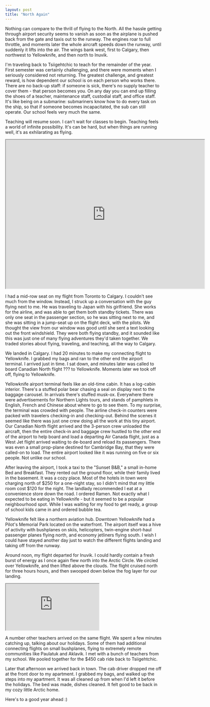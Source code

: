 ```yaml
---
layout: post
title: "North Again"
---
```


Nothing can compare to the thrill of flying to the North. All the hassle getting through airport security seems to vanish as soon as the airplane is pushed back from the gate and taxis out to the runway. The engines roar to full throttle, and moments later the whole aircraft speeds down the runway, until suddenly it lifts into the air. The wings bank west, first to Calgary, then northwest to Yellowknife, and then north to Inuvik. 

I'm traveling back to Tsiigehtchic to teach for the remainder of the year. First semester was certainly challenging, and there were moments when I seriously considered not returning. The greatest challenge, and greatest reward, is how dependent our school is on each person who works there. There are no back-up staff: if someone is sick, there's no supply teacher to cover them - that person becomes you. On any day you can end up filling the shoes of a teacher, maintenance staff, custodial staff, and office staff. It's like being on a submarine: submariners know how to do every task on the ship, so that if someone becomes incapacitated, the sub can still operate. Our school feels very much the same. 

Teaching will resume soon. I can't wait for classes to begin. Teaching feels a world of infinite possibility. It's can be hard, but when things are running well, it's as exhilarating as flying. 

<iframe src="https://drive.google.com/file/d/1SueFKoP2oK3il6adMZ2lg1dPu5pWjLLD/preview" width="640" height="480" allow="autoplay"></iframe>

I had a mid-row seat on my flight from Toronto to Calgary. I couldn't see much from the window. Instead, I struck up a conversation with the guy flying next to me. He was traveling to Japan with his girlfriend. She works for the airline, and was able to get them both standby tickets. There was only one seat in the passenger section, so he was sitting next to me, and she was sitting in a jump-seat up on the flight deck, with the pilots. We thought the view from our window was good until she sent a text looking out the front windshield. They were both flying standby, and it sounded like this was just one of many flying adventures they'd taken together. We traded stories about flying, traveling, and teaching, all the way to Calgary.

We landed in Calgary. I had 20 minutes to make my connecting flight to Yellowknife. I grabbed my bags and ran to the other end the airport terminal. I arrived just in time. I sat down, and minutes later was called to board Canadian North flight ??? to Yellowknife. Moments later we took off off, flying to Yellowknife.

Yellowknife airport terminal feels like an old-time cabin. It has a log-cabin interior. There's a stuffed polar bear chasing a seal on display next to the baggage carousel. In arrivals there's stuffed musk-ox. Everywhere there were advertisements for Northern Lights tours, and stands of pamphlets in English, French and Chinese about where to go to see them. To my surprise, the terminal was crowded with people. The airline check-in counters were packed with travelers checking-in and checking-out. Behind the scenes it seemed like there was just one crew doing all the work at this tiny airport. Our Canadian North flight arrived and the 3-person crew unloaded the aircraft, then the entire check-in and baggage crew hustled to the other end of the airport to help board and load a departing Air Canada flight, just as a West Jet flight arrived waiting to de-board and reload its passengers. There was even a small prop-plane destined for Cambridge Bay, that they were called-on to load. The entire airport looked like it was running on five or six people. Not unlike our school. 

After leaving the airport, I took a taxi to the "Sunset B&B," a small in-home Bed and Breakfast. They rented out the ground floor, while their family lived in the basement. It was a cozy place. Most of the hotels in town were charging north of $250 for a one-night stay, so I didn't mind that my little room cost $120 for the night. The landlady recommended I eat at a convenience store down the road. l ordered Ramen. Not exactly what I expected to be eating in Yellowknife - but it seemed to be a popular neighbourhood spot. While I was waiting for my food to get ready, a group of school kids came in and ordered bubble tea. 

Yellowknife felt like a northern aviation hub. Downtown Yellowknife had a Pilot's Memorial Park located on the waterfront. The airport itself was a hive of activity with bushplanes on skiis, helicopters, twin-engine short-haul passenger planes flying north, and economy jetliners flying south. I wish I could have stayed another day just to watch the different flights landing and taking off from the runway. 

Around noon, my flight departed for Inuvik. I could hardly contain a fresh burst of energy as I once again flew north into the Arctic Circle. We circled over Yellowknife, and then lifted above the clouds. The flight cruised north for three hours hours, and then swooped down below the fog layer for our landing. 

<iframe src="https://drive.google.com/file/d/1TOFZ5kKbtqSt9JnOP0aXWzl968_mtDRW/preview"></iframe>

A number other teachers arrived on the same flight. We spent a few minutes catching up, talking about our holidays. Some of them had additional connecting flights on small bushplanes, flying to extremely remote communities like Paulatuk and Aklavik. I met with a bunch of teachers from my school. We pooled together for the $450 cab ride back to Tsiigehtchic. 

Later that afternoon we arrived back in town. The cab driver dropped me off at the front door to my apartment. I grabbed my bags, and walked up the steps into my apartment. It was all cleaned up from when I'd left it before the holidays. The bed was made, dishes cleaned. It felt good to be back in my cozy little Arctic home. 

Here's to a good year ahead :)


